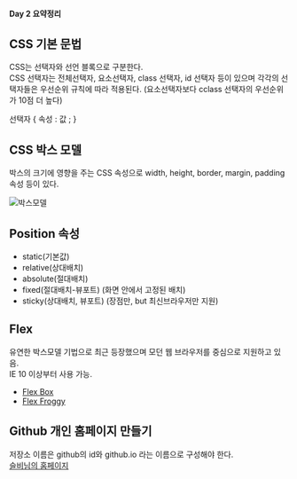 #### Day 2 요약정리

## CSS 기본 문법  
CSS는 선택자와 선언 블록으로 구분한다.  
CSS 선택자는 전체선택자, 요소선택자, class 선택자, id 선택자 등이 있으며 각각의 선택자들은 우선순위 규칙에 따라 적용된다.  (요소선택자보다 cclass 선택자의 우선순위가 10점 더 높다)  

선택자 { 속성 : 값 ; }

## CSS 박스 모델
박스의 크기에 영향을 주는 CSS 속성으로 width, height, border, margin, padding 속성 등이 있다.   

![박스모델](https://mdn.mozillademos.org/files/8685/boxmodel-(3).png)   

## Position 속성
* static(기본값)  
* relative(상대배치)  
* absolute(절대배치)
* fixed(절대배치-뷰포트) (화면 안에서 고정된 배치)
* sticky(상대배치, 뷰포트) (장점만, but 최신브라우저만 지원)
  
## Flex  
유연한 박스모델 기법으로 최근 등장했으며 모던 웹 브라우저를 중심으로 지원하고 있음.  
IE 10 이상부터 사용 가능.  

* [Flex Box](https://css-tricks.com/snippets/css/a-guide-to-flexbox/)  
* [Flex Froggy](https://flexboxfroggy.com/#ko)

## Github 개인 홈페이지 만들기
저장소 이름은 github의 id와 github.io 라는 이름으로 구성해야 한다.   
[슬비님의 홈페이지](http://seulbinim.github.io/)

